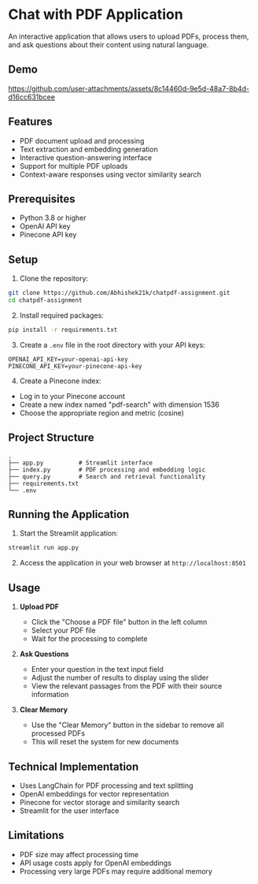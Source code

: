 # Chat with PDF Application

An interactive application that allows users to upload PDFs, process them, and ask questions about their content using natural language.


## Demo

https://github.com/user-attachments/assets/8c14460d-9e5d-48a7-8b4d-d16cc631bcee


## Features

- PDF document upload and processing
- Text extraction and embedding generation
- Interactive question-answering interface
- Support for multiple PDF uploads
- Context-aware responses using vector similarity search

## Prerequisites

- Python 3.8 or higher
- OpenAI API key
- Pinecone API key

## Setup

1. Clone the repository:

```bash
git clone https://github.com/Abhishek21k/chatpdf-assignment.git
cd chatpdf-assignment
```

2. Install required packages:

```bash
pip install -r requirements.txt
```

3. Create a `.env` file in the root directory with your API keys:

```
OPENAI_API_KEY=your-openai-api-key
PINECONE_API_KEY=your-pinecone-api-key
```

4. Create a Pinecone index:

- Log in to your Pinecone account
- Create a new index named "pdf-search" with dimension 1536
- Choose the appropriate region and metric (cosine)

## Project Structure

```
.
├── app.py          # Streamlit interface
├── index.py        # PDF processing and embedding logic
├── query.py        # Search and retrieval functionality
├── requirements.txt
└── .env
```

## Running the Application

1. Start the Streamlit application:

```bash
streamlit run app.py
```

2. Access the application in your web browser at `http://localhost:8501`

## Usage

1. **Upload PDF**

   - Click the "Choose a PDF file" button in the left column
   - Select your PDF file
   - Wait for the processing to complete

2. **Ask Questions**

   - Enter your question in the text input field
   - Adjust the number of results to display using the slider
   - View the relevant passages from the PDF with their source information

3. **Clear Memory**
   - Use the "Clear Memory" button in the sidebar to remove all processed PDFs
   - This will reset the system for new documents

## Technical Implementation

- Uses LangChain for PDF processing and text splitting
- OpenAI embeddings for vector representation
- Pinecone for vector storage and similarity search
- Streamlit for the user interface

## Limitations

- PDF size may affect processing time
- API usage costs apply for OpenAI embeddings
- Processing very large PDFs may require additional memory
